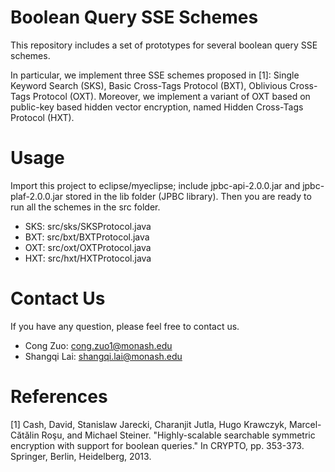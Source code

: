 # Boolean Query SSE Schemes
This repository includes a set of prototypes for several boolean query SSE schemes. 

In particular, we implement three SSE schemes proposed in [1]: Single Keyword Search (SKS), Basic Cross-Tags Protocol (BXT), Oblivious Cross-Tags Protocol (OXT). Moreover, we implement a variant of OXT based on public-key based hidden vector encryption, named Hidden Cross-Tags Protocol (HXT). 

# Usage

Import this project to eclipse/myeclipse; include jpbc-api-2.0.0.jar and jpbc-plaf-2.0.0.jar stored in the lib folder (JPBC library). Then you are ready to run all the schemes in the src folder.

* SKS: src/sks/SKSProtocol.java
* BXT: src/bxt/BXTProtocol.java
* OXT: src/oxt/OXTProtocol.java
* HXT: src/hxt/HXTProtocol.java

# Contact Us

If you have any question, please feel free to contact us.

* Cong Zuo: cong.zuo1@monash.edu
* Shangqi Lai: shangqi.lai@monash.edu

# References

[1] Cash, David, Stanislaw Jarecki, Charanjit Jutla, Hugo Krawczyk, Marcel-Cătălin Roşu, and Michael Steiner. "Highly-scalable searchable symmetric encryption with support for boolean queries." In CRYPTO, pp. 353-373. Springer, Berlin, Heidelberg, 2013.



